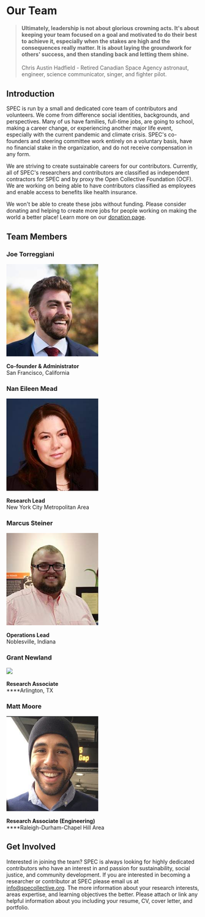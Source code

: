 # Our Team

> #### Ultimately, leadership is not about glorious crowning acts. It's about keeping your team focused on a goal and motivated to do their best to achieve it, especially when the stakes are high and the consequences really matter. It is about laying the groundwork for others' success, and then standing back and letting them shine.
>
> Chris Austin Hadfield - Retired Canadian Space Agency astronaut, engineer, science communicator, singer, and fighter pilot.

## Introduction

SPEC is run by a small and dedicated core team of contributors and volunteers. We come from difference social identities, backgrounds, and perspectives. Many of us have families, full-time jobs, are going to school, making a career change, or experiencing another major life event, especially with the current pandemic and climate crisis. SPEC's co-founders and steering committee work entirely on a voluntary basis, have no financial stake in the organization, and do not receive compensation in any form.

We are striving to create sustainable careers for our contributors. Currently, all of SPEC's researchers and contributors are classified as independent contractors for SPEC and by proxy the Open Collective Foundation (OCF). We are working on being able to have contributors classified as employees and enable access to benefits like health insurance.

We won't be able to create these jobs without funding. Please consider donating and helping to create more jobs for people working on making the world a better place! Learn more on our [donation page](../our-work/donate.md).

## Team Members

### Joe Torreggiani

![](<../.gitbook/assets/image (2).png>)

**Co-founder & Administrator**\
San Francisco, California

### Nan Eileen Mead

![](<../.gitbook/assets/image (6).png>)

**Research Lead**\
New York City Metropolitan Area

### Marcus Steiner

![](<../.gitbook/assets/image (5).png>)

**Operations Lead**\
Noblesville, Indiana

### Grant Newland

![](<../.gitbook/assets/12801336\_542142815954249\_6215724611391571345\_n (1).jpg>)

**Research Associate**\
****Arlington, TX

### Matt Moore

![](../.gitbook/assets/matt-moore.png)

**Research Associate (Engineering)**\
****Raleigh-Durham-Chapel Hill Area

## Get Involved

Interested in joining the team? SPEC is always looking for highly dedicated contributors who have an interest in and passion for sustainability, social justice, and community development. If you are interested in becoming a researcher or contributor at SPEC please email us at [info@specollective.org](mailto:info@specollective.org). The more information about your research interests, areas expertise, and learning objectives the better. Please attach or link any helpful information about you including your resume, CV, cover letter, and portfolio.
